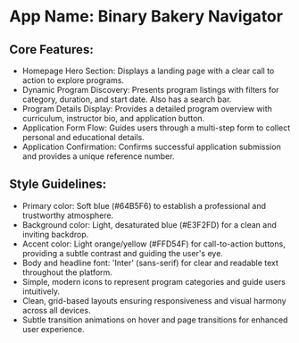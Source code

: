 # **App Name**: Binary Bakery Navigator

## Core Features:

- Homepage Hero Section: Displays a landing page with a clear call to action to explore programs.
- Dynamic Program Discovery: Presents program listings with filters for category, duration, and start date. Also has a search bar.
- Program Details Display: Provides a detailed program overview with curriculum, instructor bio, and application button.
- Application Form Flow: Guides users through a multi-step form to collect personal and educational details.
- Application Confirmation: Confirms successful application submission and provides a unique reference number.

## Style Guidelines:

- Primary color: Soft blue (#64B5F6) to establish a professional and trustworthy atmosphere.
- Background color: Light, desaturated blue (#E3F2FD) for a clean and inviting backdrop.
- Accent color: Light orange/yellow (#FFD54F) for call-to-action buttons, providing a subtle contrast and guiding the user's eye.
- Body and headline font: 'Inter' (sans-serif) for clear and readable text throughout the platform.
- Simple, modern icons to represent program categories and guide users intuitively.
- Clean, grid-based layouts ensuring responsiveness and visual harmony across all devices.
- Subtle transition animations on hover and page transitions for enhanced user experience.